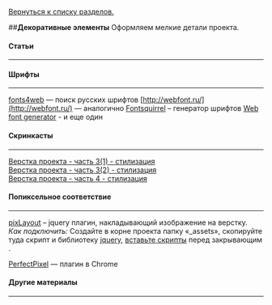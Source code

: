 [Вернуться к списку разделов.](../README.md)

##**Декоративные элементы**
Оформляем мелкие детали проекта.

#### Статьи
----------

#### Шрифты
----------
[fonts4web](http://fonts4web.ru/) — поиск русскиx шрифтов
[http://webfont.ru/](http://webfont.ru/) — аналогично
[Fontsquirrel](http://www.fontsquirrel.com/tools/webfont-generator) – генератор шрифтов
[Web font generator](https://www.web-font-generator.com/) - и еще один

#### Скринкасты
----------
[Верстка проекта - часть 3(1) - стилизация](https://www.youtube.com/watch?v=RqKF9azJMZA)<br>
[Верстка проекта - часть 3(2) - стилизация](https://www.youtube.com/watch?v=Towu-6QHc3g)<br>
[Верстка проекта - часть 4 - стилизация](https://www.youtube.com/watch?v=5kCTWhnU4nM)<br>

#### Попиксельное соответствие
----------
[pixLayout](http://pixlayout.polycreative.ru/) – jquery плагин, накладывающий изображение на верстку.<br>
*Как подключить:*  Создайте в корне проекта папку «_assets», скопируйте туда скрипт и библиотеку [jquery](http://jquery.com/download/), [вставьте скрипты](http://codepad.co/s/e0b78a) перед закрывающим </body>.
 
[PerfectPixel](https://chrome.google.com/webstore/detail/perfectpixel-by-welldonec/dkaagdgjmgdmbnecmcefdhjekcoceebi?hl=ru) — плагин в Chrome 


#### Другие материалы
----------
